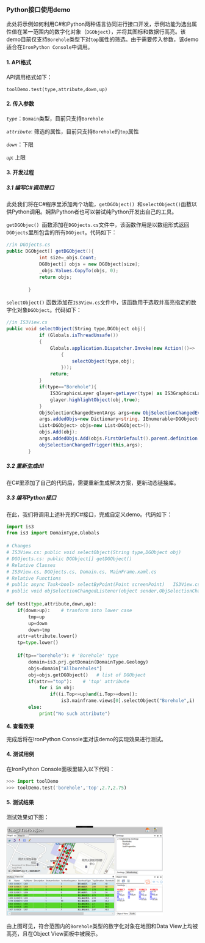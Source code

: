 ### Python接口使用demo

此处将示例如何利用C#和Python两种语言协同进行接口开发，示例功能为选出属性值在某一范围内的数字化对象（`DGObject`），并将其图标和数据行高亮。该demo目前仅支持`Borehole`类型下对`top`属性的筛选。由于需要传入参数，该demo适合在`IronPython Console`中调用。

#### 1. API格式

API调用格式如下：

```
toolDemo.test(type,attribute,down,up)
```



#### 2. 传入参数

*`type`*：`Domain`类型，目前只支持`Borehole`

*`attribute`*:  筛选的属性，目前只支持`Borehole`的`top`属性

*`down`*：下限

*`up`*:  上限



#### 3. 开发过程

##### 3.1 编写C#调用接口

此处我们将在C#程序里添加两个功能，`getDGObject() `和` selectObject() `函数以供Python调用。娴熟Python者也可以尝试纯Python开发出自己的工具。

`getDGObjec() `函数添加在`DGOjects.cs`文件中，该函数作用是以数组形式返回`DGOjects`里所包含的所有`DGOject`。代码如下：

```c#
//in DGOjects.cs
public DGObject[] getDGObject(){
            int size=_objs.Count;
            DGObject[] objs = new DGObject[size];
            _objs.Values.CopyTo(objs, 0);
            return objs;   

        }
```

`selectObject()`  函数添加在`IS3View.cs`文件中，该函数用于选取并高亮指定的数字化对象`DGObject`。代码如下：

```c#
//in IS3View.cs
public void selectObject(String type,DGObject obj){
            if (Globals.isThreadUnsafe())
            {
                Globals.application.Dispatcher.Invoke(new Action(()=>
                    {
                        selectObject(type,obj);
                    }));
                return;
            }
            if(type=="Borehole"){
                IS3GraphicsLayer glayer=getLayer(type) as IS3GraphicsLayer;
                glayer.highlightObject(obj,true);
            }
            ObjSelectionChangedEventArgs args=new ObjSelectionChangedEventArgs();
            args.addedObjs=new Dictionary<string, IEnumerable<DGObject>>();
            List<DGObject> objs=new List<DGObject>();
            objs.Add(obj);
            args.addedObjs.Add(objs.FirstOrDefault().parent.definition.Name, objs);
            objSelectionChangedTrigger(this,args);       
        }
```

##### 3.2 重新生成dll

在C#里添加了自己的代码后，需要重新生成解决方案，更新动态链接库。

##### 3.3 编写Python接口

在此，我们将调用上述补充的C#接口，完成自定义demo。代码如下：

```python
import is3
from is3 import DomainType,Globals

# Changes
# IS3View.cs: public void selectObject(String type,DGObject obj)    
# DGOjects.cs: public DGObject[] getDGObject()  
# Relative Classes
# IS3View.cs, DGOjects.cs, Domain.cs, MainFrame.xaml.cs
# Relative Functions
# public async Task<bool> selectByPoint(Point screenPoint)   IS3View.cs
# public void objSelectionChangedListener(object sender,ObjSelectionChangedEventArgs e)  MainFrame.xaml.cs

def test(type,attribute,down,up):
    if(down>up):	# tranform into lower case
        tmp=up
        up=down
        down=tmp
    attr=attribute.lower()
    tp=type.lower()

    if(tp=="borehole"):	# 'Borehole' type
        domain=is3.prj.getDomain(DomainType.Geology)
        objs=domain["Allboreholes"] 
        obj=objs.getDGObject()   # list of DGObject
        if(attr=="top"):	# 'top' attribute
            for i in obj:
                if((i.Top<=up)and(i.Top>=down)):
                    is3.mainframe.views[0].selectObject("Borehole",i)
        else:
            print("No such attribute")
```

**4. 查看效果**

完成后将在IronPython Console里对该demo的实现效果进行测试。

#### 4. 测试用例

在IronPython Console面板里输入以下代码：

```python
>>> import toolDemo
>>> toolDemo.test('borehole','top',2.7,2.75)
```


#### 5. 测试结果

测试效果如下图：

<img src=".\test.png" alt="test" style="zoom: 40%;" />

由上图可见，符合范围内的`Borehole`类型的数字化对象在地图和Data View上均被高亮，且在Object View面板中被展示。
